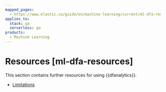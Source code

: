 ```yaml
---
mapped_pages:
  - https://www.elastic.co/guide/en/machine-learning/current/ml-dfa-resources.html
applies_to:
  stack: ga
  serverless: ga
products:
  - Machine Learning
---
```


# Resources [ml-dfa-resources]

This section contains further resources for using {{dfanalytics}}.

* [Limitations](ml-dfa-limitations.md)
